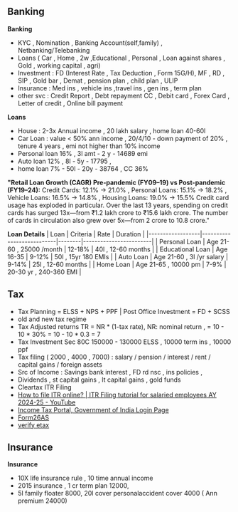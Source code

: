 ## Banking
**Banking**
* KYC , Nomination  , Banking Account(self,family) , Netbanking/Telebanking 
* Loans ( Car , Home , 2w ,Educational , Personal , Loan against shares , Gold , working capital , agri)
* Investment : FD (Interest Rate , Tax Deduction , Form 15G/H), MF , RD , SIP , Gold bar , Demat , pension plan , child plan , ULIP 
* Insurance : Med ins , vehicle ins ,travel ins , gen ins , term plan
* other svc : Credit Report , Debt repayment CC , Debit card , Forex Card , Letter of credit , Online bill payment

**Loans**
* House : 2-3x Annual income , 20 lakh salary , home loan 40-60l 
* Car Loan : value < 50% ann income , 20/4/10 - down payment of 20% , tenure 4 years , emi not higher than 10% income 
* Personal loan 16% , 3l amt - 2 y - 14689 emi 
* Auto loan 12% , 8l - 5y - 17795 ,
* home loan 7% - 50l - 20y - 38764 , CC 36% 

**"Retail Loan Growth (CAGR) Pre-pandemic (FY09–19) vs Post-pandemic (FY19–24):**
Credit Cards: 12.1% → 21.0% , Personal Loans: 15.1% → 18.2% , Vehicle Loans: 16.5% → 14.8% , Housing Loans: 19.0% → 15.5%
Credit card usage has exploded in particular. Over the last 13 years, spending on credit cards has surged 13x—from ₹1.2 lakh crore to ₹15.6 lakh crore. The number of cards in circulation also grew over 5x—from 2 crore to 10.8 crore."

**Loan Details**
| Loan             | Criteria                  | Rate   | Duration               |
|------------------|---------------------------|--------|------------------------|
| Personal Loan    | Age 21-60 , 25000 /month  | 12-18% | 40l , 12-60 months     |
| Educational Loan | Age 16-35                 | 9-12%  | 50l , 15yr 180 EMIs    |
| Auto Loan        | Age 21-60 , 3l /yr salary | 9-14%  | 25l , 12-60 months     |
| Home Loan        | Age 21-65 , 10000 pm      | 7-9%   | 20-30 yr , 240-360 EMI |


## Tax
* Tax Planning = ELSS + NPS + PPF | Post Office Investment = FD + SCSS 
* old and new tax regime
* Tax Adjusted returns TR = NR * (1-tax rate), NR: nominal return , = 10 - 10 * 30% = 10 - 10 * 0.3 = 7
* Tax Investment Sec 80C 150000 - 130000 ELSS , 10000 term ins , 10000 ppf 
* Tax filing ( 2000 , 4000 , 7000) : salary / pension / interest / rent / capital gains / foreign assets
* Src of Income : Savings bank interest , FD rd  nsc , ins policies ,
* Dividends , st capital gains , lt capital gains , gold funds 
* Cleartax ITR Filing
* [How to file ITR online? | ITR Filing tutorial for salaried employees AY 2024-25 - YouTube](https://www.youtube.com/watch?v=ShWu6vniMgQ&t=1s)
* [Income Tax Portal, Government of India Login Page](https://eportal.incometax.gov.in/iec/foservices/#/login)
* [Form26AS](https://cleartax.in/s/view-form-26as-tax-credit-statement)
* [verify etax](https://cleartax.in/s/income-tax-e-verification-evc)

## Insurance
**Insurance**
* 10X life insurance rule , 10 time annual income
* 2015 insurance , 1 cr term plan 12000,
* 5l family floater 8000, 20l cover personalaccident  cover 4000 ( Ann premium 24000)
